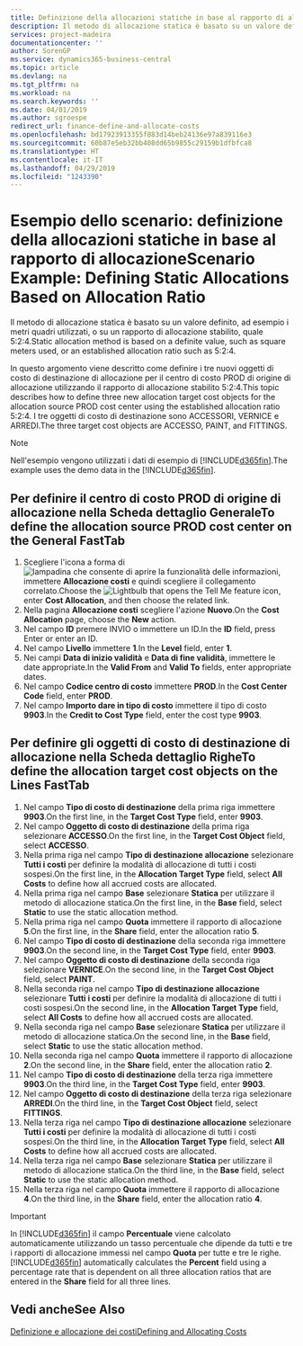 ```yaml
---
title: Definizione della allocazioni statiche in base al rapporto di allocazione | Microsoft Docs
description: Il metodo di allocazione statica è basato su un valore definito, ad esempio i metri quadri utilizzati, o su un rapporto di allocazione stabilito, quale 5:2:4.
services: project-madeira
documentationcenter: ''
author: SorenGP
ms.service: dynamics365-business-central
ms.topic: article
ms.devlang: na
ms.tgt_pltfrm: na
ms.workload: na
ms.search.keywords: ''
ms.date: 04/01/2019
ms.author: sgroespe
redirect_url: finance-define-and-allocate-costs
ms.openlocfilehash: bd17923913355f883d14beb24136e97a839116e3
ms.sourcegitcommit: 60b87e5eb32bb408dd65b9855c29159b1dfbfca8
ms.translationtype: HT
ms.contentlocale: it-IT
ms.lasthandoff: 04/29/2019
ms.locfileid: "1243390"
---
```

# <a name="scenario-example-defining-static-allocations-based-on-allocation-ratio"></a><span data-ttu-id="d0c97-103">Esempio dello scenario: definizione della allocazioni statiche in base al rapporto di allocazione</span><span class="sxs-lookup"><span data-stu-id="d0c97-103">Scenario Example: Defining Static Allocations Based on Allocation Ratio</span></span>
<span data-ttu-id="d0c97-104">Il metodo di allocazione statica è basato su un valore definito, ad esempio i metri quadri utilizzati, o su un rapporto di allocazione stabilito, quale 5:2:4.</span><span class="sxs-lookup"><span data-stu-id="d0c97-104">Static allocation method is based on a definite value, such as square meters used, or an established allocation ratio such as 5:2:4.</span></span>  

<span data-ttu-id="d0c97-105">In questo argomento viene descritto come definire i tre nuovi oggetti di costo di destinazione di allocazione per il centro di costo PROD di origine di allocazione utilizzando il rapporto di allocazione stabilito 5:2:4.</span><span class="sxs-lookup"><span data-stu-id="d0c97-105">This topic describes how to define three new allocation target cost objects for the allocation source PROD cost center using the established allocation ratio 5:2:4.</span></span> <span data-ttu-id="d0c97-106">I tre oggetti di costo di destinazione sono ACCESSORI, VERNICE e ARREDI.</span><span class="sxs-lookup"><span data-stu-id="d0c97-106">The three target cost objects are ACCESSO, PAINT, and FITTINGS.</span></span>  

> [!NOTE]  
>  <span data-ttu-id="d0c97-107">Nell'esempio vengono utilizzati i dati di esempio di [!INCLUDE[d365fin](includes/d365fin_md.md)].</span><span class="sxs-lookup"><span data-stu-id="d0c97-107">The example uses the demo data in the [!INCLUDE[d365fin](includes/d365fin_md.md)].</span></span>  

## <a name="to-define-the-allocation-source-prod-cost-center-on-the-general-fasttab"></a><span data-ttu-id="d0c97-108">Per definire il centro di costo PROD di origine di allocazione nella Scheda dettaglio Generale</span><span class="sxs-lookup"><span data-stu-id="d0c97-108">To define the allocation source PROD cost center on the General FastTab</span></span>  

1.  <span data-ttu-id="d0c97-109">Scegliere l'icona a forma di ![lampadina che consente di aprire la funzionalità delle informazioni](media/ui-search/search_small.png "Informazioni sull'operazione che si desidera eseguire"), immettere **Allocazione costi** e quindi scegliere il collegamento correlato.</span><span class="sxs-lookup"><span data-stu-id="d0c97-109">Choose the ![Lightbulb that opens the Tell Me feature](media/ui-search/search_small.png "Tell me what you want to do") icon, enter **Cost Allocation**, and then choose the related link.</span></span>  
2.  <span data-ttu-id="d0c97-110">Nella pagina **Allocazione costi** scegliere l'azione **Nuovo**.</span><span class="sxs-lookup"><span data-stu-id="d0c97-110">On the **Cost Allocation** page, choose the **New** action.</span></span>  
3.  <span data-ttu-id="d0c97-111">Nel campo **ID** premere INVIO o immettere un ID.</span><span class="sxs-lookup"><span data-stu-id="d0c97-111">In the **ID** field, press Enter or enter an ID.</span></span>  
4.  <span data-ttu-id="d0c97-112">Nel campo **Livello** immettere **1**.</span><span class="sxs-lookup"><span data-stu-id="d0c97-112">In the **Level** field, enter **1**.</span></span>  
5.  <span data-ttu-id="d0c97-113">Nei campi **Data di inizio validità** e **Data di fine validità**, immettere le date appropriate.</span><span class="sxs-lookup"><span data-stu-id="d0c97-113">In the **Valid From** and **Valid To** fields, enter appropriate dates.</span></span>  
6.  <span data-ttu-id="d0c97-114">Nel campo **Codice centro di costo** immettere **PROD**.</span><span class="sxs-lookup"><span data-stu-id="d0c97-114">In the **Cost Center Code** field, enter **PROD**.</span></span>  
7.  <span data-ttu-id="d0c97-115">Nel campo **Importo dare in tipo di costo** immettere il tipo di costo **9903**.</span><span class="sxs-lookup"><span data-stu-id="d0c97-115">In the **Credit to Cost Type** field, enter the cost type **9903**.</span></span>  

## <a name="to-define-the-allocation-target-cost-objects-on-the-lines-fasttab"></a><span data-ttu-id="d0c97-116">Per definire gli oggetti di costo di destinazione di allocazione nella Scheda dettaglio Righe</span><span class="sxs-lookup"><span data-stu-id="d0c97-116">To define the allocation target cost objects on the Lines FastTab</span></span>  

1.  <span data-ttu-id="d0c97-117">Nel campo **Tipo di costo di destinazione** della prima riga immettere **9903**.</span><span class="sxs-lookup"><span data-stu-id="d0c97-117">On the first line, in the **Target Cost Type** field, enter **9903**.</span></span>  
2.  <span data-ttu-id="d0c97-118">Nel campo **Oggetto di costo di destinazione** della prima riga selezionare **ACCESSO**.</span><span class="sxs-lookup"><span data-stu-id="d0c97-118">On the first line, in the **Target Cost Object** field, select **ACCESSO**.</span></span>  
3.  <span data-ttu-id="d0c97-119">Nella prima riga nel campo **Tipo di destinazione allocazione** selezionare **Tutti i costi** per definire la modalità di allocazione di tutti i costi sospesi.</span><span class="sxs-lookup"><span data-stu-id="d0c97-119">On the first line, in the **Allocation Target Type** field, select **All Costs** to define how all accrued costs are allocated.</span></span>  
4.  <span data-ttu-id="d0c97-120">Nella prima riga nel campo **Base** selezionare **Statica** per utilizzare il metodo di allocazione statica.</span><span class="sxs-lookup"><span data-stu-id="d0c97-120">On the first line, in the **Base** field, select **Static** to use the static allocation method.</span></span>  
5.  <span data-ttu-id="d0c97-121">Nella prima riga nel campo **Quota** immettere il rapporto di allocazione **5**.</span><span class="sxs-lookup"><span data-stu-id="d0c97-121">On the first line, in the **Share** field, enter the allocation ratio **5**.</span></span>  
6.  <span data-ttu-id="d0c97-122">Nel campo **Tipo di costo di destinazione** della seconda riga immettere **9903**.</span><span class="sxs-lookup"><span data-stu-id="d0c97-122">On the second line, in the **Target Cost Type** field, enter **9903**.</span></span>  
7.  <span data-ttu-id="d0c97-123">Nel campo **Oggetto di costo di destinazione** della seconda riga selezionare **VERNICE**.</span><span class="sxs-lookup"><span data-stu-id="d0c97-123">On the second line, in the **Target Cost Object** field, select **PAINT**.</span></span>  
8.  <span data-ttu-id="d0c97-124">Nella seconda riga nel campo **Tipo di destinazione allocazione** selezionare **Tutti i costi** per definire la modalità di allocazione di tutti i costi sospesi.</span><span class="sxs-lookup"><span data-stu-id="d0c97-124">On the second line, in the **Allocation Target Type** field, select **All Costs** to define how all accrued costs are allocated.</span></span>  
9. <span data-ttu-id="d0c97-125">Nella seconda riga nel campo **Base** selezionare **Statica** per utilizzare il metodo di allocazione statica.</span><span class="sxs-lookup"><span data-stu-id="d0c97-125">On the second line, in the **Base** field, select **Static** to use the static allocation method.</span></span>  
10. <span data-ttu-id="d0c97-126">Nella seconda riga nel campo **Quota** immettere il rapporto di allocazione **2**.</span><span class="sxs-lookup"><span data-stu-id="d0c97-126">On the second line, in the **Share** field, enter the allocation ratio **2**.</span></span>  
11. <span data-ttu-id="d0c97-127">Nel campo **Tipo di costo di destinazione** della terza riga immettere **9903**.</span><span class="sxs-lookup"><span data-stu-id="d0c97-127">On the third line, in the **Target Cost Type** field, enter **9903**.</span></span>  
12. <span data-ttu-id="d0c97-128">Nel campo **Oggetto di costo di destinazione** della terza riga selezionare **ARREDI**.</span><span class="sxs-lookup"><span data-stu-id="d0c97-128">On the third line, in the **Target Cost Object** field, select **FITTINGS**.</span></span>  
13. <span data-ttu-id="d0c97-129">Nella terza riga nel campo **Tipo di destinazione allocazione** selezionare **Tutti i costi** per definire la modalità di allocazione di tutti i costi sospesi.</span><span class="sxs-lookup"><span data-stu-id="d0c97-129">On the third line, in the **Allocation Target Type** field, select **All Costs** to define how all accrued costs are allocated.</span></span>  
14. <span data-ttu-id="d0c97-130">Nella terza riga nel campo **Base** selezionare **Statica** per utilizzare il metodo di allocazione statica.</span><span class="sxs-lookup"><span data-stu-id="d0c97-130">On the third line, in the **Base** field, select **Static** to use the static allocation method.</span></span>  
15. <span data-ttu-id="d0c97-131">Nella terza riga nel campo **Quota** immettere il rapporto di allocazione **4**.</span><span class="sxs-lookup"><span data-stu-id="d0c97-131">On the third line, in the **Share** field, enter the allocation ratio **4**.</span></span>  

> [!IMPORTANT]  
>  <span data-ttu-id="d0c97-132">In [!INCLUDE[d365fin](includes/d365fin_md.md)] il campo **Percentuale** viene calcolato automaticamente utilizzando un tasso percentuale che dipende da tutti e tre i rapporti di allocazione immessi nel campo **Quota**  per tutte e tre le righe.</span><span class="sxs-lookup"><span data-stu-id="d0c97-132">[!INCLUDE[d365fin](includes/d365fin_md.md)] automatically calculates the **Percent** field using a percentage rate that is dependent on all three allocation ratios that are entered in the **Share** field for all three lines.</span></span>  

## <a name="see-also"></a><span data-ttu-id="d0c97-133">Vedi anche</span><span class="sxs-lookup"><span data-stu-id="d0c97-133">See Also</span></span>  
[<span data-ttu-id="d0c97-134">Definizione e allocazione dei costi</span><span class="sxs-lookup"><span data-stu-id="d0c97-134">Defining and Allocating Costs</span></span>](finance-define-and-allocate-costs.md)   
